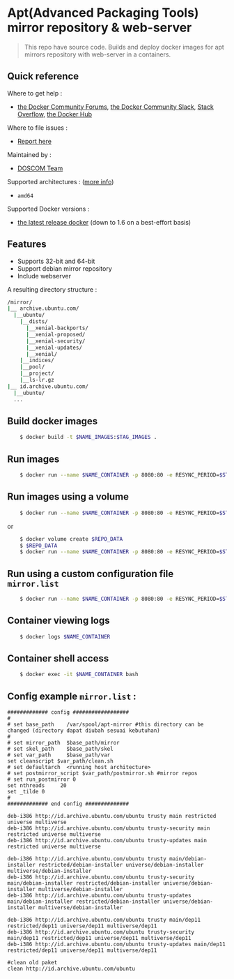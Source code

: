 # Apt(Advanced Packaging Tools) mirror repository & web-server

> This repo have source code. Builds and deploy docker images for apt mirrors repository with web-server in a containers.

## Quick reference

Where to get help :

- [the Docker Community Forums](https://forums.docker.com/), [the Docker Community Slack](https://blog.docker.com/2016/11/introducing-docker-community-directory-docker-community-slack/), [Stack Overflow](https://stackoverflow.com/search?tab=newest&q=docker), [the Docker Hub](https://hub.docker.com/_/mysql/)

Where to file issues :

- [Report here](https://github.com/tealinuxos/infrastruktur/issues)

Maintained by :

- [DOSCOM Team](https://github.com/tealinuxos)

Supported architectures : ([more info](https://github.com/docker-library/official-images#architectures-other-than-amd64))

- `amd64`

Supported Docker versions :

- [the latest release docker](https://github.com/docker/docker-ce/releases) (down to 1.6 on a best-effort basis)

## Features

- Supports 32-bit and 64-bit
- Support debian mirror repository
- Include webserver

A resulting directory structure :

```bash
/mirror/
|__ archive.ubuntu.com/
  |__ubuntu/
    |__dists/
      |__xenial-backports/
      |__xenial-proposed/
      |__xenial-security/
      |__xenial-updates/
      |__xenial/
    |__indices/
    |__pool/
    |__project/
    |__ls-lr.gz
|__ id.archive.ubuntu.com/
  |__ubuntu/
  ...
```

## Build docker images

```bash
    $ docker build -t $NAME_IMAGES:$TAG_IMAGES .
```

## Run images

```bash
    $ docker run --name $NAME_CONTAINER -p 8080:80 -e RESYNC_PERIOD=$STRING -d $NAME_IMAGES:$TAG_IMAGES
```

## Run images using a volume

```bash
    $ docker run --name $NAME_CONTAINER -p 8080:80 -e RESYNC_PERIOD=$STRING -v /path/to/storage:/var/spool/apt-mirror -d $NAME_IMAGES:$TAG_IMAGES
```

or

```bash
    $ docker volume create $REPO_DATA
    $ $REPO_DATA
    $ docker run --name $NAME_CONTAINER -p 8080:80 -e RESYNC_PERIOD=$STRING -v $REPO_DATA:/var/spool/apt-mirror -d $NAME_IMAGES:$TAG_IMAGES
```
## Run using a custom configuration file `mirror.list`

```bash
    $ docker run --name $NAME_CONTAINER -p 8080:80 -e RESYNC_PERIOD=$STRING -v $REPO_DATA:/var/spool/apt-mirror -v /path/to/mirror.list:/mirror.list -d $NAME_IMAGES:$TAG_IMAGES
```

## Container viewing logs

```bash
    $ docker logs $NAME_CONTAINER
```

## Container shell access

```bash
    $ docker exec -it $NAME_CONTAINER bash 
```

## Config example `mirror.list` :

```list
############# config ##################
#
# set base_path    /var/spool/apt-mirror #this directory can be changed (directory dapat diubah sesuai kebutuhan)
#
# set mirror_path  $base_path/mirror     
# set skel_path    $base_path/skel
# set var_path     $base_path/var
set cleanscript $var_path/clean.sh
# set defaultarch  <running host architecture>
# set postmirror_script $var_path/postmirror.sh #mirror repos
# set run_postmirror 0
set nthreads     20
set _tilde 0
#
############# end config ##############

deb-i386 http://id.archive.ubuntu.com/ubuntu trusty main restricted universe multiverse
deb-i386 http://id.archive.ubuntu.com/ubuntu trusty-security main restricted universe multiverse
deb-i386 http://id.archive.ubuntu.com/ubuntu trusty-updates main restricted universe multiverse

deb-i386 http://id.archive.ubuntu.com/ubuntu trusty main/debian-installer restricted/debian-installer universe/debian-installer multiverse/debian-installer
deb-i386 http://id.archive.ubuntu.com/ubuntu trusty-security main/debian-installer restricted/debian-installer universe/debian-installer multiverse/debian-installer
deb-i386 http://id.archive.ubuntu.com/ubuntu trusty-updates main/debian-installer restricted/debian-installer universe/debian-installer multiverse/debian-installer

deb-i386 http://id.archive.ubuntu.com/ubuntu trusty main/dep11 restricted/dep11 universe/dep11 multiverse/dep11
deb-i386 http://id.archive.ubuntu.com/ubuntu trusty-security main/dep11 restricted/dep11 universe/dep11 multiverse/dep11
deb-i386 http://id.archive.ubuntu.com/ubuntu trusty-updates main/dep11 restricted/dep11 universe/dep11 multiverse/dep11

#clean old paket
clean http://id.archive.ubuntu.com/ubuntu
```